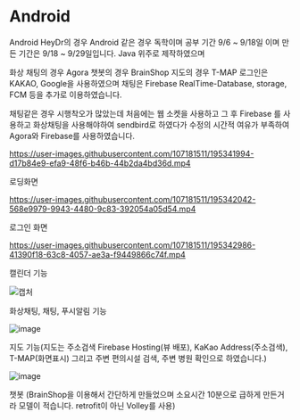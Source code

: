 # Android

Android HeyDr의 경우 
Android 같은 경우 독학이며 공부 기간 9/6 ~ 9/18일 이며
        만든 기간은 9/18 ~ 9/29일입니다.
Java 위주로 제작하였으며

화상 채팅의 경우 Agora
챗봇의 경우 BrainShop
지도의 경우 T-MAP
로그인은 KAKAO, Google을 사용하였으며
채팅은 Firebase RealTime-Database, storage, FCM 등을 추가로 이용하였습니다.

채팅같은 경우 시행착오가 많았는데 처음에는 웹 소켓을 사용하고 
그 후 Firebase 를 사용하고 
화상채팅을 사용해야하여 sendbird로 하였다가
수정의 시간적 여유가 부족하여 
Agora와 Firebase를 사용하였습니다.


https://user-images.githubusercontent.com/107181511/195341994-d17b84e9-efa9-48f6-b46b-44b2da4bd36d.mp4

로딩화면



https://user-images.githubusercontent.com/107181511/195342042-568e9979-9943-4480-9c83-392054a05d54.mp4

로그인 화면




https://user-images.githubusercontent.com/107181511/195342986-41390f18-63c8-4057-ae3a-f9449866c74f.mp4


캘린더 기능


![캡처](https://user-images.githubusercontent.com/107181511/195346226-37d1391d-cad2-479b-ac07-9ba178cc5924.PNG)


화상채팅, 채팅, 푸시알림 기능

![image](https://user-images.githubusercontent.com/107181511/195346658-6c132334-9868-4419-ba75-3124b4b9d83b.png)

지도 기능(지도는 주소검색 Firebase Hosting(뷰 배포), KaKao Address(주소검색), T-MAP(화면표시) 그리고 주변 편의시설 검색, 주변 병원 확인으로 하였습니다.)


![image](https://user-images.githubusercontent.com/107181511/195347084-9dacfb82-d4da-4a80-8609-fe0091a3709b.png)

챗봇 (BrainShop을 이용해서 간단하게 만들었으며 소요시간 10분으로 급하게 만든거라 모델이 적습니다. retrofit이 아닌 Volley를 사용)  
